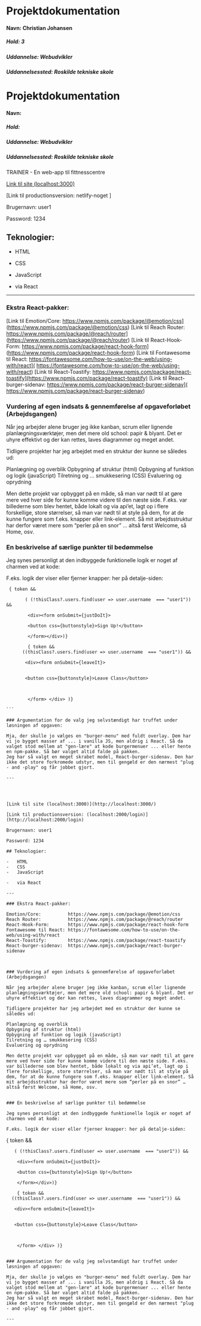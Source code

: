# Projektdokumentation

#### Navn: Christian Johansen

##### Hold: 3

##### Uddannelse: Webudvikler

##### Uddannelsessted: Roskilde tekniske skole


# Projektdokumentation

#### Navn:

##### Hold:

##### Uddannelse: Webudvikler

##### Uddannelsessted: Roskilde tekniske skole

TRAINER - En web-app til fittnesscentre

[Link til site (localhost:3000)](http://localhost:3000/)

[Link til productionsversion: netlify-noget ]

Brugernavn: user1

Password: 1234

## Teknologier:

-   HTML
-   CSS
-   JavaScript

-   via React

---

### Ekstra React-pakker:

[Link til Emotion/Core: https://www.npmjs.com/package/@emotion/css] (https://www.npmjs.com/package/@emotion/css)
[Link til Reach Router: https://www.npmjs.com/package/@reach/router] (https://www.npmjs.com/package/@reach/router)
[Link til React-Hook-Form:   https://www.npmjs.com/package/react-hook-form] (https://www.npmjs.com/package/react-hook-form)
[Link til Fontawesome til React: https://fontawesome.com/how-to-use/on-the-web/using-with/react]( https://fontawesome.com/how-to-use/on-the-web/using-with/react)
[Link til React-Toastify: https://www.npmjs.com/package/react-toastify](https://www.npmjs.com/package/react-toastify)
[Link til React-burger-sidenav: https://www.npmjs.com/package/react-burger-sidenav]( https://www.npmjs.com/package/react-burger-sidenav)



### Vurdering af egen indsats & gennemførelse af opgaveforløbet (Arbejdsgangen)

Når jeg arbejder alene bruger jeg ikke kanban, scrum eller lignende planlægningsværktøjer, men det mere old school: papir & blyant. Det er uhyre effektivt og der kan rettes, laves diagrammer og meget andet. 
 
Tidligere projekter har jeg arbejdet med en struktur der kunne se således ud:

Planlægning og overblik
Opbygning af struktur (html)
Opbygning af funktion og logik (javaScript)
Tilretning og … smukkesering (CSS)
Evaluering og oprydning 

Men dette projekt var opbygget på en måde, så man var nødt til at gøre mere ved hver side for kunne komme videre til den næste side. F.eks. var billederne som blev hentet, både lokalt og via api’et, lagt op i flere forskellige, store størrelser, så man var nødt til at style på dem, for at de kunne fungere som f.eks. knapper eller link-element. Så mit arbejdsstruktur har derfor været mere som “perler på en snor” … altså først Welcome, så Home, osv. 


### En beskrivelse af særlige punkter til bedømmelse

Jeg synes personligt at den indbyggede funktionelle logik er noget af charmen ved at kode:

F.eks. logik der viser eller fjerner knapper: her på detalje-siden:

````
 { token &&  
        
       ( (!thisClass?.users.find(user => user.username  === "user1")) && 
        
        <div><form onSubmit={justDoIt}>

        <button css={buttonstyle}>Sign Up!</button> 

        </form></div>)}

        { token &&  
      ((thisClass?.users.find(user => user.username  === "user1")) && 
        
       <div><form onSubmit={leaveIt}>
         

       <button css={buttonstyle}>Leave Class</button> 



        </form> </div> )}

```

### Argumentation for de valg jeg selvstændigt har truffet under løsningen af opgaven:

Mja, der skulle jo vælges en "burger-menu" med fuldt overlay. Dem har vi jo bygget masser af ... i vanilla JS, men aldrig i React. Så da valget stod mellem at "gen-lære" at kode burgermenuer ... eller hente en npm-pakke. Så bør valget altid falde på pakken.
Jeg har så valgt en meget skrabet model, React-burger-sidenav. Den har ikke det store forkromede udstyr, men til gengæld er den nærmest "plug - and -play" og får jobbet gjort.

---




[Link til site (localhost:3000)](http://localhost:3000/)

[Link til productionsversion: (localhost:2000/login)](http://localhost:2000/login)

Brugernavn: user1

Password: 1234

## Teknologier:

-   HTML
-   CSS
-   JavaScript

-   via React

---

### Ekstra React-pakker:

Emotion/Core:          https://www.npmjs.com/package/@emotion/css
Reach Router:          https://www.npmjs.com/package/@reach/router
React-Hook-Form:       https://www.npmjs.com/package/react-hook-form
Fontawesome til React: https://fontawesome.com/how-to-use/on-the-web/using-with/react
React-Toastify:        https://www.npmjs.com/package/react-toastify
React-burger-sidenav:  https://www.npmjs.com/package/react-burger-sidenav



### Vurdering af egen indsats & gennemførelse af opgaveforløbet (Arbejdsgangen)

Når jeg arbejder alene bruger jeg ikke kanban, scrum eller lignende planlægningsværktøjer, men det mere old school: papir & blyant. Det er uhyre effektivt og der kan rettes, laves diagrammer og meget andet. 
 
Tidligere projekter har jeg arbejdet med en struktur der kunne se således ud:

Planlægning og overblik
Opbygning af struktur (html)
Opbygning af funktion og logik (javaScript)
Tilretning og … smukkesering (CSS)
Evaluering og oprydning 

Men dette projekt var opbygget på en måde, så man var nødt til at gøre mere ved hver side for kunne komme videre til den næste side. F.eks. var billederne som blev hentet, både lokalt og via api’et, lagt op i flere forskellige, store størrelser, så man var nødt til at style på dem, for at de kunne fungere som f.eks. knapper eller link-element. Så mit arbejdsstruktur har derfor været mere som “perler på en snor” … altså først Welcome, så Home, osv. 


### En beskrivelse af særlige punkter til bedømmelse

Jeg synes personligt at den indbyggede funktionelle logik er noget af charmen ved at kode:

F.eks. logik der viser eller fjerner knapper: her på detalje-siden:

````
 { token &&  
        
       ( (!thisClass?.users.find(user => user.username  === "user1")) && 
        
        <div><form onSubmit={justDoIt}>

        <button css={buttonstyle}>Sign Up!</button> 

        </form></div>)}

        { token &&  
      ((thisClass?.users.find(user => user.username  === "user1")) && 
        
       <div><form onSubmit={leaveIt}>
         

       <button css={buttonstyle}>Leave Class</button> 



        </form> </div> )}

```

### Argumentation for de valg jeg selvstændigt har truffet under løsningen af opgaven:

Mja, der skulle jo vælges en "burger-menu" med fuldt overlay. Dem har vi jo bygget masser af ... i vanilla JS, men aldrig i React. Så da valget stod mellem at "gen-lære" at kode burgermenuer ... eller hente en npm-pakke. Så bør valget altid falde på pakken.
Jeg har så valgt en meget skrabet model, React-burger-sidenav. Den har ikke det store forkromede udstyr, men til gengæld er den nærmest "plug - and -play" og får jobbet gjort.

---


